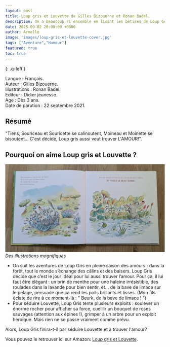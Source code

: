 ```yaml
---
layout: post
title: Loup gris et Louvette de Gilles Bizouerne et Ronan Badel.
description: On a beaucoup ri ensemble en lisant les bêtises de Loup Gris, surtout mon fils demandait à le relire.
date: 2025-09-02 20:00:00 +0300
author: Armelle
image: 'images/loup-gris-et-louvette-cover.jpg'
tags: ["Aventure","Humour"]
featured: true
toc: true
---
```


{: .q-left }

Langue : Français.    
Auteur : Gilles Bizouerne.     
Illustrations : Ronan Badel.                      
Editeur : Didier jeunesse.                
Age : Dès 3 ans.                              
Date de parution : 22 septembre 2021.        

## Résumé

"Tiens, Souriceau et Souricette se calinoutent, Moineau et Moinette se bisoutent... C'est décidé, Loup gris aussi veut trouver L'AMOUR!".

## Pourquoi on aime Loup gris et Louvette ?

![Des illustrations magnifiques](images/loup-gris-et-louvette-int.jpg)
*Des illustrations magnifiques*
- On suit les aventures de Loup Gris en pleine saison des amours : dans la forêt, tout le monde s’échange des câlins et des baisers. Loup Gris décide que c’est le jour idéal pour lui aussi trouver l’amour. Pour ça, il lui faut être élégant : un brin de menthe pour une haleine irrésistible, des roulades dans la lavande pour bien sentir, et... de la bave de limace sur le pelage, persuadé que ça rend les poils brillants et lisses. (Mon fils éclate de rire à ce moment-là : " Beurk, de la bave de limace ! ")
- Pour séduire Louvette, Loup Gris tente plusieurs exploits : soulever un énorme rocher pour afficher sa force, cueillir un bouquet de roses sauvages (attention aux épines !), grimper à un arbre pour un exploit héroïque. Mais rien ne se passe vraiment comme prévu.

Alors, Loup Gris finira-t-il par séduire Louvette et à trouver l'amour?

Vous pouvez le retrouver ici sur Amazon: [Loup gris et Louvette](https://amzn.to/42lbHY0).



